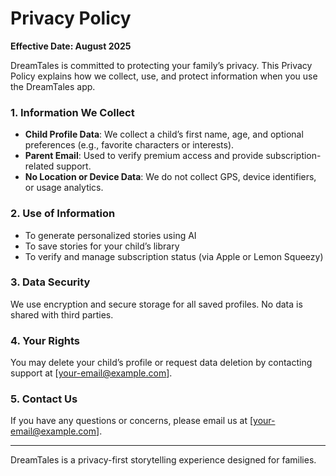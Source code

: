 # Privacy Policy

**Effective Date: August 2025**

DreamTales is committed to protecting your family’s privacy. This Privacy Policy explains how we collect, use, and protect information when you use the DreamTales app.

### 1. Information We Collect
- **Child Profile Data**: We collect a child’s first name, age, and optional preferences (e.g., favorite characters or interests).
- **Parent Email**: Used to verify premium access and provide subscription-related support.
- **No Location or Device Data**: We do not collect GPS, device identifiers, or usage analytics.

### 2. Use of Information
- To generate personalized stories using AI
- To save stories for your child’s library
- To verify and manage subscription status (via Apple or Lemon Squeezy)

### 3. Data Security
We use encryption and secure storage for all saved profiles. No data is shared with third parties.

### 4. Your Rights
You may delete your child’s profile or request data deletion by contacting support at [your-email@example.com].

### 5. Contact Us
If you have any questions or concerns, please email us at [your-email@example.com].

---

DreamTales is a privacy-first storytelling experience designed for families.

